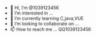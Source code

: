 - 👋 Hi, I’m @1039123456
- 👀 I’m interested in ...
- 🌱 I’m currently learning C,java,VUE
- 💞️ I’m looking to collaborate on ...
- 📫 How to reach me ... QQ1039123456

<!---
1039123456/1039123456 is a ✨ special ✨ repository because its `README.md` (this file) appears on your GitHub profile.
You can click the Preview link to take a look at your changes.
--->
